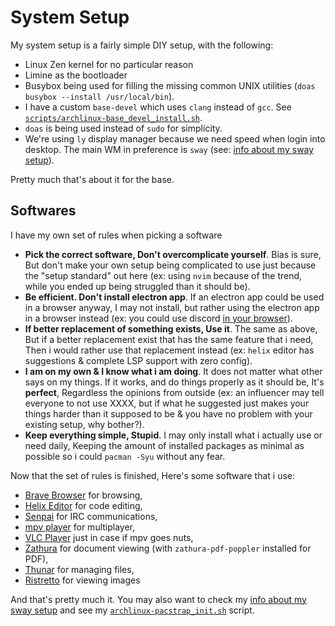 # System Setup

My system setup is a fairly simple DIY setup, with the following:

- Linux Zen kernel for no particular reason
- Limine as the bootloader
- Busybox being used for filling the missing common UNIX utilities (`doas busybox --install /usr/local/bin`).
- I have a custom `base-devel` which uses `clang` instead of `gcc`. See [`scripts/archlinux-base_devel_install.sh`](../scripts/archlinux-base_devel_install.sh).
- `doas` is being used instead of `sudo` for simplicity.
- We're using `ly` display manager because we need speed when login into desktop. The main WM in preference is `sway` (see: [info about my sway setup](sway.md)).

Pretty much that's about it for the base.

## Softwares

I have my own set of rules when picking a software

- **Pick the correct software, Don't overcomplicate yourself**. Bias is sure, But don't make your own setup being complicated to use just because the "setup standard" out here (ex: using `nvim` because of the trend, while you ended up being struggled than it should be).
- **Be efficient. Don't install electron app**. If an electron app could be used in a browser anyway, I may not install, but rather using the electron app in a browser instead (ex: you could use discord [in your browser](https://discord.com/app)).
- **If better replacement of something exists, Use it**. The same as above, But if a better replacement exist that has the same feature that i need, Then i would rather use that replacement instead (ex: `helix` editor has suggestions & complete LSP support with zero config).
- **I am on my own & I know what i am doing**. It does not matter what other says on my things. If it works, and do things properly as it should be, It's **perfect**, Regardless the opinions from outside (ex: an influencer may tell everyone to not use XXXX, but if what he suggested just makes your things harder than it supposed to be & you have no problem with your existing setup, why bother?).
- **Keep everything simple, Stupid**. I may only install what i actually use or need daily, Keeping the amount of installed packages as minimal as possible so i could `pacman -Syu` without any fear.

Now that the set of rules is finished, Here's some software that i use:

- [Brave Browser](https://brave.com) for browsing,
- [Helix Editor](https://helix-editor.com) for code editing,
- [Senpai](https://git.sr.ht/~delthas/senpai) for IRC communications,
- [mpv player](https://mpv.io) for multiplayer,
- [VLC Player](https://videolan.org) just in case if mpv goes nuts,
- [Zathura](https://pwmt.org/projects/zathura) for document viewing (with `zathura-pdf-poppler` installed for PDF),
- [Thunar](https://docs.xfce.org/apps/thunar/start) for managing files,
- [Ristretto](https://docs.xfce.org/apps/ristretto/start) for viewing images

And that's pretty much it. You may also want to check my [info about my sway setup](sway.md) and see my [`archlinux-pacstrap_init.sh`](../scripts/archlinux-pacstrap_init.sh) script.
